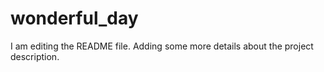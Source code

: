 # wonderful_day
I am editing the README file. Adding some more details about the project description.

